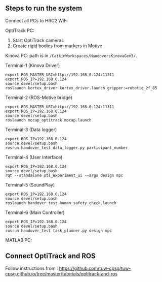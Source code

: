 ## Steps to run the system
Connect all PCs to HRC2 WiFi

OptiTrack PC:
1. Start OptiTrack cameras
2. Create rigid bodies from markers in Motive

Kinova PC:
path is in ``/CatkinWorkspaces/HandoversKinovaGen3/``.

Terminal-1 (Kinova Driver)
```
export ROS_MASTER_URI=http://192.168.0.124:11311
export ROS_IP=192.168.0.124
source devel/setup.bash
roslaunch kortex_driver kortex_driver.launch gripper:=robotiq_2f_85
```
Terminal-2 (ROS-Motive bridge)
```
export ROS_MASTER_URI=http://192.168.0.124:11311
export ROS_IP=192.168.0.124
source devel/setup.bash
roslaunch mocap_optitrack mocap.launch

```

Terminal-3 (Data logger)
```
export ROS_IP=192.168.0.124
source devel/setup.bash
rosrun handover_test data_logger.py participant_number
```

Terminal-4 (User Interface)
```
export ROS_IP=192.168.0.124
source devel/setup.bash
rqt --standalone stl_experiment_ui --args design mpc
```

Terminal-5 (SoundPlay)
```
export ROS_IP=192.168.0.124
source devel/setup.bash
roslaunch handover_test human_safety_check.launch
```

Terminal-6 (Main Controller)
```
export ROS_IP=192.168.0.124
source devel/setup.bash
rosrun handover_test task_planner.py design mpc
```

MATLAB PC:

## Connect OptiTrack and ROS
Follow instructions from : https://github.com/tuw-cpsg/tuw-cpsg.github.io/tree/master/tutorials/optitrack-and-ros
